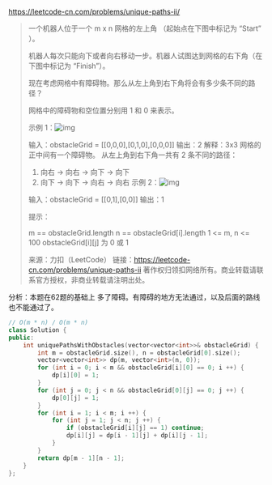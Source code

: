 https://leetcode-cn.com/problems/unique-paths-ii/

> 一个机器人位于一个 m x n 网格的左上角 （起始点在下图中标记为 “Start” ）。
>
> 机器人每次只能向下或者向右移动一步。机器人试图达到网格的右下角（在下图中标记为 “Finish”）。
>
> 现在考虑网格中有障碍物。那么从左上角到右下角将会有多少条不同的路径？
>
> 网格中的障碍物和空位置分别用 1 和 0 来表示。
>
>  
>
> 示例 1：![img](https://assets.leetcode.com/uploads/2020/11/04/robot1.jpg)
>
>
> 输入：obstacleGrid = [[0,0,0],[0,1,0],[0,0,0]]
> 输出：2
> 解释：3x3 网格的正中间有一个障碍物。
> 从左上角到右下角一共有 2 条不同的路径：
> 1. 向右 -> 向右 -> 向下 -> 向下
> 2. 向下 -> 向下 -> 向右 -> 向右
> 示例 2：![img](https://assets.leetcode.com/uploads/2020/11/04/robot2.jpg)
>
>
> 输入：obstacleGrid = [[0,1],[0,0]]
> 输出：1
>
>
> 提示：
>
> m == obstacleGrid.length
> n == obstacleGrid[i].length
> 1 <= m, n <= 100
> obstacleGrid[i][j] 为 0 或 1
>
> 来源：力扣（LeetCode）
> 链接：https://leetcode-cn.com/problems/unique-paths-ii
> 著作权归领扣网络所有。商业转载请联系官方授权，非商业转载请注明出处。

分析：本题在62题的基础上 多了障碍。有障碍的地方无法通过，以及后面的路线也不能通过了。

```cpp
// O(m * n) / O(m * n)
class Solution {
public:
    int uniquePathsWithObstacles(vector<vector<int>>& obstacleGrid) {
        int m = obstacleGrid.size(), n = obstacleGrid[0].size();
        vector<vector<int>> dp(m, vector<int>(n, 0));
        for (int i = 0; i < m && obstacleGrid[i][0] == 0; i ++) {
            dp[i][0] = 1;
        }
        for (int j = 0; j < n && obstacleGrid[0][j] == 0; j ++) {
            dp[0][j] = 1;
        }
        for (int i = 1; i < m; i ++) {
            for (int j = 1; j < n; j ++) {
                if (obstacleGrid[i][j] == 1) continue;
                dp[i][j] = dp[i - 1][j] + dp[i][j - 1];
            }
        }
        return dp[m - 1][n - 1];
    }
};
```